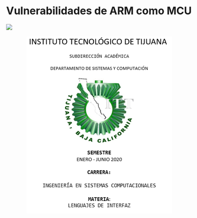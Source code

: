 # Vulnerabilidades de ARM como MCU


![](https://tectijuana.edu.mx/wp-content/uploads/2014/11/Heading-Ing-sistemas-2048x672.png) 

<p align="center">
<img width="394" height="479" src="https://github.com/GarciaRosasIvan/Trabajo_Final_LI_Vulnerabilidades-de-ARM-como-MCU/blob/master/InicioREADMEGit.png">
</p>
 
